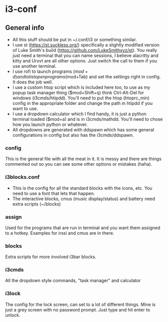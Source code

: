# i3-conf

## General info
* All this stuff should be put in ~/.conf/i3 or something similar.
* I use st (https://st.suckless.org/) specifically a slightly modified version of Luke Smith's build (https://github.com/LukeSmithxyz/st). You really just need a terminal that you can name sessions, I believe alacritty and kitty and Urxvt are all other options. Just switch the call to them if you use another terminal.
* I use rofi to launch programs ($mod+d) and to list open programs ($mod+Tab) and set the settings right in config. It does the job well.
* I use a custom htop script which is included here too, to use as my popup task manager thing ($mod+Shift+q) think Ctrl-Alt-Del for windows (i3cmds/htipdd). You'll need to put the htop (htoprc_min) config in the appropriate folder and change the path in htipdd if you want to use.
* I use a dropdown calculator which I find handy, it is just a python terminal loaded ($mod+a) and is in i3cmds/mathdd. You'll need to chose how you launch python or whatever.
* All dropdowns are generated with ddspawn which has some general configurations in config but also has the i3cmds/ddspawn.
### config
This is the general file with all the meat in it. It is messy and there are things commented out so you can see some other options or mistakes (haha).

### i3blocks.conf
* This is the config for all the standard blocks with the icons, etc. You need to use a font that lets that happen.
* The interactive blocks, cmus (music display/status) and battery need extra scripts (~/blocks)

### assign
Used for the programs that are run in terminal and you want them assigned to a hotkey. Examples for irssi and cmus are in there.

### blocks
Extra scripts for more involved i3bar blocks.

### i3cmds
All the dropdown style commands, "task manager" and calculator

### i3lock
The config for the lock screen, can set to a lot of different things. Mine is just a grey screen with no password prompt. Just type and hit enter to unlock.
